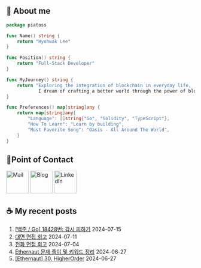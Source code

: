 ## 🐹 About me

```go
package piatoss

func Name() string {
    return "Hyohwak Lee"
}

func Position() string {
    return "Full-Stack Developer"
}

func MyJourney() string {
    return "Exploring the integration of blockchain in everyday life,
            I dream of crafting a better world through the power of blockchain."
}

func Preferences() map[string]any {
    return map[string]any{
        "Language": []string{"Go", "Solidity", "TypeScript"},
        "How To Learn": "Learn by building",
        "Most Favorite Song": "Oasis - All Around The World",
    }
}
```

## 📱Point of Contact

[<img alt="Mail" width="60px" src="https://img.icons8.com/?size=100&id=OumT4lIcOllS&format=png&color=000000" />][mail]
[<img alt="Blog" width="60px" src="https://img.icons8.com/?size=100&id=GsMdC9NCKCAD&format=png&color=000000"/>][blog]
[<img alt="LinkedIn" width="60px" src="https://img.icons8.com/?size=100&id=xuvGCOXi8Wyg&format=png&color=000000" />][linkedin]

[mail]: mailto:piatoss3612@gmail.com
[blog]: https://piatoss3612.tistory.com/
[linkedin]: https://www.linkedin.com/in/hyohwak-lee

## ☕ My recent posts

1. [[백준 / Go] 18428번: 감시 피하기](https://piatoss3612.tistory.com/179) 2024-07-15
2. [대면 면접 회고](https://piatoss3612.tistory.com/178) 2024-07-11
3. [전화 면접 회고](https://piatoss3612.tistory.com/177) 2024-07-04
4. [Ethernaut 문제 풀이 및 키워드 정리](https://piatoss3612.tistory.com/176) 2024-06-27
5. [[Ethernaut] 30. HigherOrder](https://piatoss3612.tistory.com/175) 2024-06-27
